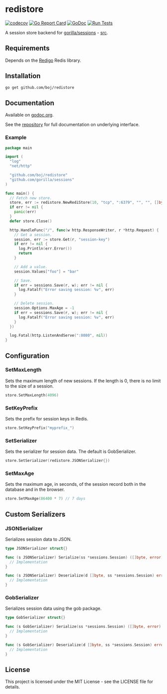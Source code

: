 # redistore

[![codecov](https://codecov.io/gh/boj/redistore/branch/master/graph/badge.svg)](https://codecov.io/gh/boj/redistore)
[![Go Report Card](https://goreportcard.com/badge/github.com/boj/redistore)](https://goreportcard.com/report/github.com/boj/redistore)
[![GoDoc](https://godoc.org/github.com/boj/redistore?status.svg)](https://godoc.org/github.com/boj/redistore)
[![Run Tests](https://github.com/boj/redistore/actions/workflows/go.yml/badge.svg)](https://github.com/boj/redistore/actions/workflows/go.yml)

A session store backend for [gorilla/sessions](http://www.gorillatoolkit.org/pkg/sessions) - [src](https://github.com/gorilla/sessions).

## Requirements

Depends on the [Redigo](https://github.com/gomodule/redigo) Redis library.

## Installation

```sh
go get github.com/boj/redistore
```

## Documentation

Available on [godoc.org](https://godoc.org/github.com/boj/redistore).

See the [repository](http://www.gorillatoolkit.org/pkg/sessions) for full documentation on underlying interface.

### Example

```go
package main

import (
  "log"
  "net/http"

  "github.com/boj/redistore"
  "github.com/gorilla/sessions"
)

func main() {
  // Fetch new store.
  store, err := redistore.NewRediStore(10, "tcp", ":6379", "", "", []byte("secret-key"))
  if err != nil {
    panic(err)
  }
  defer store.Close()

  http.HandleFunc("/", func(w http.ResponseWriter, r *http.Request) {
    // Get a session.
    session, err := store.Get(r, "session-key")
    if err != nil {
      log.Println(err.Error())
      return
    }

    // Add a value.
    session.Values["foo"] = "bar"

    // Save.
    if err = sessions.Save(r, w); err != nil {
      log.Fatalf("Error saving session: %v", err)
    }

    // Delete session.
    session.Options.MaxAge = -1
    if err = sessions.Save(r, w); err != nil {
      log.Fatalf("Error saving session: %v", err)
    }
  })

  log.Fatal(http.ListenAndServe(":8080", nil))
}
```

## Configuration

### SetMaxLength

Sets the maximum length of new sessions. If the length is 0, there is no limit to the size of a session.

```go
store.SetMaxLength(4096)
```

### SetKeyPrefix

Sets the prefix for session keys in Redis.

```go
store.SetKeyPrefix("myprefix_")
```

### SetSerializer

Sets the serializer for session data. The default is GobSerializer.

```go
store.SetSerializer(redistore.JSONSerializer{})
```

### SetMaxAge

Sets the maximum age, in seconds, of the session record both in the database and in the browser.

```go
store.SetMaxAge(86400 * 7) // 7 days
```

## Custom Serializers

### JSONSerializer

Serializes session data to JSON.

```go
type JSONSerializer struct{}

func (s JSONSerializer) Serialize(ss *sessions.Session) ([]byte, error) {
  // Implementation
}

func (s JSONSerializer) Deserialize(d []byte, ss *sessions.Session) error {
  // Implementation
}
```

### GobSerializer

Serializes session data using the gob package.

```go
type GobSerializer struct{}

func (s GobSerializer) Serialize(ss *sessions.Session) ([]byte, error) {
  // Implementation
}

func (s GobSerializer) Deserialize(d []byte, ss *sessions.Session) error {
  // Implementation
}
```

## License

This project is licensed under the MIT License - see the LICENSE file for details.
